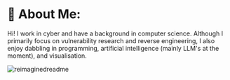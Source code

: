 # 👾 About Me:

Hi! I work in cyber and have a background in computer science. Although I primarily focus on vulnerability research and reverse engineering, I also enjoy dabbling in programming, artificial intelligence (mainly LLM's at the moment), and visualisation.

<img src="https://myreadme.vercel.app/api/embed/lr-m?panels=userstatistics,toprepositories,toplanguages,commitgraph" alt="reimaginedreadme" />
